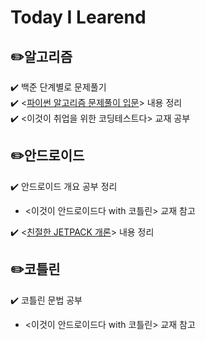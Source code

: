 # Today I Learend <br/>

## ✏️알고리즘
✔️ 백준 단계별로 문제풀기<br/>
✔️ <[파이썬 알고리즘 문제풀이 입문](https://www.inflearn.com/course/%ED%8C%8C%EC%9D%B4%EC%8D%AC-%EC%95%8C%EA%B3%A0%EB%A6%AC%EC%A6%98-%EB%AC%B8%EC%A0%9C%ED%92%80%EC%9D%B4-%EC%BD%94%EB%94%A9%ED%85%8C%EC%8A%A4%ED%8A%B8/dashboard)> 내용 정리 <br/>
✔️ <이것이 취업을 위한 코딩테스트다> 교재 공부<br/>

## ✏️안드로이드
✔️ 안드로이드 개요 공부 정리
  - <이것이 안드로이드다 with 코틀린> 교재 참고<br/>

✔️ <[친절한 JETPACK 개론](https://www.inflearn.com/course/%EC%B9%9C%EC%A0%88%ED%95%9C-jetpack-1/dashboard)> 내용 정리

## ✏️코틀린
✔️ 코틀린 문법 공부
  - <이것이 안드로이드다 with 코틀린> 교재 참고<br/>
